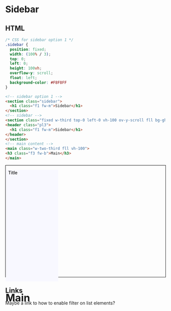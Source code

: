 # Sidebar

## HTML

```css
/* CSS for sidebar option 1 */
.sidebar {
  position: fixed;
  width: (100% / 3);
  top: 0;
  left: 0;
  height: 100vh;
  overflow-y: scroll;
  float: left;
  background-color: #F8F8FF
}
```

```html
<!-- sidebar option 1 -->
<section class="sidebar">
  <h1 class="f1 fw-m">Sidebar</h1>
</section>
<!-- sidebar -->
<section class="fixed w-third top-0 left-0 vh-100 ov-y-scroll fll bg-ghost-white">
<header class="pl3">
  <h1 class="f1 fw-m">Sidebar</h1>
</header>
</section>
<!-- main content -->
<main class="w-two-third fll vh-100">
<h3 class="f3 fw-b">Main</h3>
</main>
```
<style>
.page {
  width: 100%;
  height: 350px;
  border: 1px solid black;
}
.w-third { width: 33%; }
.w-two-third { width: 66%; }
.top-0 { top: 0 }
.left-0 { left: 0 }
.h-100 { height: 100%; }
.fl-l { float: left; }
.bg-ghost-white { background-color: #F8F8FF; }
.f3 { font-size: 2rem; }
.fw-b { font-weight: 700 }
.fw-m { font-weight: 500 }
.ph3 { padding-right: .5rem; padding-left: .5rem; }
</style>

<div class="page">
<div class="fixed w-third top-0 left-0 h-100 fll bg-ghost-white">
<p class="f2 fw-m ph3">Title</p>
</div>
<div class="w-two-third fll vh-100">
<p class="f3 fw-b pl3">Main</p>
</div>
</div>

## Links
Maybe a link to how to enable filter on list elements?
